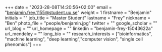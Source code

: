 +++
date = "2023-28-08T14:20:56+02:00"
email = "benjamin.frey.1155@student.uu.se"
weight = 1
firstname = "Benjamin"
initials = ""
job_title = "Master Student"
lastname = "Frey"
nickname = "Ben"
photo_file = "people/benjamin.jpg"
twitter = ""
google_scholar = ""
url_blog = ""
url_homepage = ""
linkedin = "benjamin-frey-15043622a"
url_mendeley = ""
long_bio = ""
research_interests = ["bioinformatics", "machine learning", "deep learning","computer vision", "single cell phenomics"]
+++
